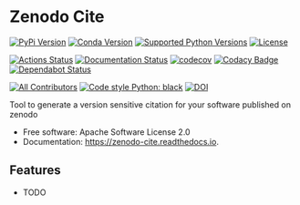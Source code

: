 # Zenodo Cite

[![PyPi Version](https://img.shields.io/pypi/v/zenodo_cite.svg)](https://pypi.org/project/zenodo-cite/)
[![Conda Version](https://img.shields.io/conda/vn/conda-forge/zenodo-cite.svg)](https://anaconda.org/conda-forge/zenodo-cite)
[![Supported Python Versions](https://img.shields.io/pypi/pyversions/zenodo_cite.svg)](https://pypi.org/project/zenodo-cite/)
[![License](https://img.shields.io/badge/License-Apache%202.0-blue.svg)](https://opensource.org/licenses/Apache-2.0)

[![Actions Status](https://github.com/s-weigand/zenodo-cite/workflows/Tests/badge.svg)](https://github.com/s-weigand/zenodo-cite/actions)
[![Documentation Status](https://readthedocs.org/projects/zenodo-cite/badge/?version=latest)](https://zenodo-cite.readthedocs.io/en/latest/?badge=latest)
[![codecov](https://codecov.io/gh/s-weigand/zenodo-cite/branch/master/graph/badge.svg)](https://codecov.io/gh/s-weigand/zenodo-cite)
[![Codacy Badge](https://api.codacy.com/project/badge/Grade/322f6651be864a748a84b2fadae17646)](https://app.codacy.com/manual/s.weigand.phy/zenodo-cite?utm_source=github.com&utm_medium=referral&utm_content=s-weigand/zenodo-cite&utm_campaign=Badge_Grade_Dashboard)
[![Dependabot Status](https://api.dependabot.com/badges/status?host=github&repo=s-weigand/zenodo-cite)](https://dependabot.com)

[![All Contributors](https://img.shields.io/github/all-contributors/s-weigand/zenodo-cite)](#contributors)
[![Code style Python: black](https://img.shields.io/badge/code%20style-black-000000.svg)](https://github.com/psf/black)
[![DOI](https://zenodo.org/badge/286836411.svg)](https://zenodo.org/badge/latestdoi/286836411)

Tool to generate a version sensitive citation for your software published on zenodo

- Free software: Apache Software License 2.0
- Documentation: https://zenodo-cite.readthedocs.io.

## Features

- TODO
